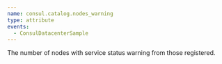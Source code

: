 ```yaml
---
name: consul.catalog.nodes_warning
type: attribute
events:
  - ConsulDatacenterSample
---
```


The number of nodes with service status warning from those registered.